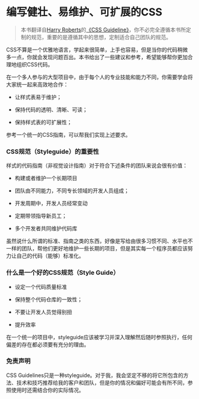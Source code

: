 # 编写健壮、易维护、可扩展的CSS

> 本书翻译自[Harry Roberts](http://csswizardry.com/work/)的[《CSS Guideline》](http://cssguidelin.es/)，你不必完全遵循本书所定制的规范，重要的是遵循其中的思想，定制适合自己团队的规范。

CSS不算是一个优雅地语言，学起来很简单，上手也容易，但是当你的代码稍微多一点，你就会发现问题百出。本书给出了一些建议和参考，希望能够帮你更加合理地组织CSS代码。

在一个多人参与的大型项目中，由于每个人的专业技能和能力不同，你需要学会将大家统一起来高效地合作：

* 让样式表易于维护；

* 保持代码的透明、清晰、可读；

* 保持样式表的可扩展性；


参考一个统一的CSS指南，可以帮我们实现上述要求。

### CSS规范（Styleguide）的重要性

样式的代码指南（非视觉设计指南）对于符合下述条件的团队来说会很有价值：

* 构建或者维护一个长期项目

* 团队由不同能力，不同专长领域的开发人员组成；

* 开发周期中，开发人员经常变动

* 定期带领指导新员工；

* 多个开发者共同维护代码库


虽然说什么所谓的标准、指南之类的东西，好像是写给由很多习惯不同、水平也不一样的团队，帮他们更好地维护一些长期的项目，但是其实每一个程序员都应该努力让自己的代码（能够）标准化。

### 什么是一个好的CSS规范（Style Guide）

* 设定一个代码质量标准

* 保持整个代码仓库的一致性；

* 不要让开发人员觉得别扭

* 提升效率


在一个统一的项目中，styleguide应该被学习并深入理解然后随时参照执行，任何偏差的存在都必须要有充分的理由。

### 免责声明

CSS Guidelines只是一种styleguide。对于我，我会坚定不移的将它所包含的方法、技术和技巧推荐给我的客户和团队，但是你的情况和偏好可能会有所不同，参照使用时还需结合你的实际情况。

